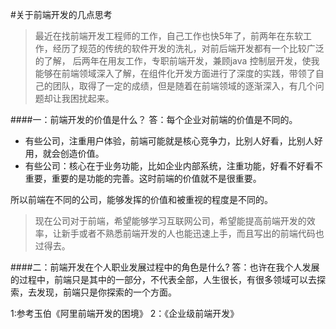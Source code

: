 #关于前端开发的几点思考

>最近在找前端开发工程师的工作，自己工作也快5年了，前两年在东软工作，经历了规范的传统的软件开发的洗礼，对前后端开发都有一个比较广泛的了解，
>后两年在用友工作，专职前端开发，兼顾java 控制层开发，使我能够在前端领域深入了解，在组件化开发方面进行了深度的实践，带领了自己的团队，取得了一定的成绩，但是随着在前端领域的逐渐深入，有几个问题却让我困扰起来。

####一：前端开发的价值是什么？
答：每个企业对前端的价值是不同的。
  * 有些公司，注重用户体验，前端可能就是核心竞争力，比别人好看，比别人好用，就会创造价值。
  * 有些公司：核心在于业务功能，比如企业内部系统，注重功能，好看不好看不重要，重要的是功能的完善。这时前端的价值就不是很重要。
  
  所以前端在不同的公司，能够发挥的价值和被重视的程度是不同的。

  >现在公司对于前端，希望能够学习互联网公司，希望能提高前端开发的效率，让新手或者不熟悉前端开发的人也能迅速上手，而且写出的前端代码也过得去。
  
####二：前端开发在个人职业发展过程中的角色是什么?
  答：也许在我个人发展的过程中，前端只是其中的一部分，不代表全部，人生很长，有很多领域可以去探索，去发现，前端只是你探索的一个方面。
  

1:参考玉伯《阿里前端开发的困境》
2：《企业级前端开发》
